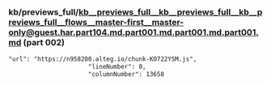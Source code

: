 ### kb/previews_full/kb__previews_full__kb__previews_full__kb__previews_full__flows__master-first__master-only@guest.har.part104.md.part001.md.part001.md.part001.md (part 002)

```md
"url": "https://n958200.alteg.io/chunk-KO722YSM.js",
                      "lineNumber": 0,
                      "columnNumber": 13658
                 
```

```
